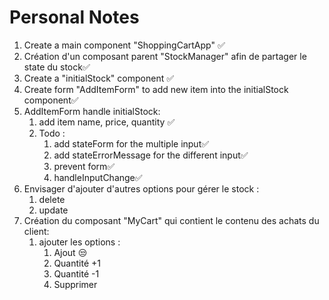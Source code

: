 # Personal Notes

1. Create a main component "ShoppingCartApp" ✅
2. Création d'un composant parent "StockManager" afin de partager le state du stock✅
3. Create a "initialStock" component ✅
4. Create form "AddItemForm" to add new item into the initialStock component✅
5. AddItemForm handle initialStock:
   1. add item name, price, quantity ✅
   2. Todo :
      1. add stateForm for the multiple input✅
      2. add stateErrorMessage for the different input✅
      3. prevent form✅
      4. handleInputChange✅
6. Envisager d'ajouter d'autres options pour gérer le stock :
   1. delete
   2. update
7. Création du composant "MyCart" qui contient le contenu des achats du client:
   1. ajouter les options :
      1. Ajout 😒
      2. Quantité +1
      3. Quantité -1
      4. Supprimer
